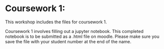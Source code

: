 # Coursework 1:

This workshop includes the files for coursework 1.

Coursework 1 involves filling out a jupyter notebook. This completed notebook is to be submitted as a .html file on moodle. Please make sure you save the file with your student number at the end of the name.
